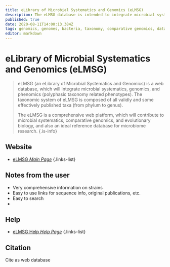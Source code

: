 ```yaml
---
title: eLibrary of Microbial Systematics and Genomics (eLMSG)
description: The eLMSG database is intended to integrate microbial systematics, genomics and phenomics (polyphasic taxonomy related phenotypes).
published: true
date: 2020-08-11T14:00:13.384Z
tags: genomics, genomes, bacteria, taxonomy, comparative genomics, database, webserver
editor: markdown
---
```


# eLibrary of Microbial Systematics and Genomics (eLMSG)

> eLMSG (an eLibrary of Microbial Systematics and Genomics) is a web database, which will integrate microbial systematics, genomics, and phenomics (polyphasic taxonomy related phenotypes). The taxonomic system of eLMSG is composed of all validly and some effectively published taxa (from phylum to genus). 
>
> The eLMSG is a comprehensive web platform, which will contribute to microbial systematics, comparative genomics, and evolutionary biology, and also an ideal reference database for microbiome research.
{.is-info}

 

## Website 

- [eLMSG *Main Page*](https://www.biosino.org/elmsg/index)
 {.links-list}


## Notes from the user
- Very comprehensive information on strains
- Easy to use links for sequence info, original publications, etc.
- Easy to search 
- 

## Help

- [eLMSG Help *Help Page*](https://www.biosino.org/elmsg/help)
{.links-list}


## Citation
 Cite as web database